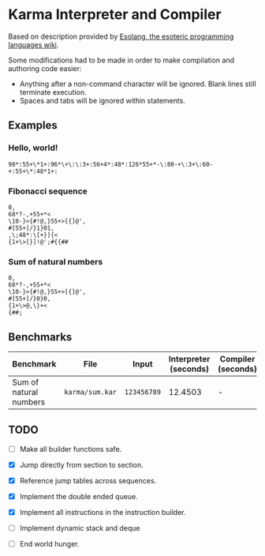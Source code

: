 # Karma Interpreter and Compiler

Based on description provided by [Esolang, the esoteric programming languages wiki](https://esolangs.org/wiki/Karma).

Some modifications had to be made in order to make compilation and authoring code easier:
- Anything after a non-command character will be ignored. Blank lines still terminate execution.
- Spaces and tabs will be ignored within statements.


## Examples

### Hello, world!
```
98*:55+\*1+:96*\+\:\:3+:56+4*:48*:126*55+*-\:80-+\:3+\:60-+:55+\*:48*1+:
```

### Fibonacci sequence
```
0,
68*?-,+55+*<
\10-}>{#!@,}55+>[{]@',
#[55+]/}1}01,
,\;48*:\[+}]{<
{1+\>[}]!@';#{{##
```

### Sum of natural numbers
```
0,
68*?-,+55+*<
\10-}>{#!@,}55+>[{]@',
#[55+]/}0}0,
{1+\>@,\}+<
{##;
```


## Benchmarks

| Benchmark              | File            | Input       | Interpreter (seconds) | Compiler (seconds) |
|------------------------|-----------------|-------------|-----------------------|--------------------|
| Sum of natural numbers | `karma/sum.kar` | `123456789` | 12.4503               | -                  |



## TODO

- [ ] Make all builder functions safe.
- [X] Jump directly from section to section.
- [X] Reference jump tables across sequences.
- [X] Implement the double ended queue.
- [X] Implement all instructions in the instruction builder.
- [ ] Implement dynamic stack and deque
- [ ] End world hunger.

